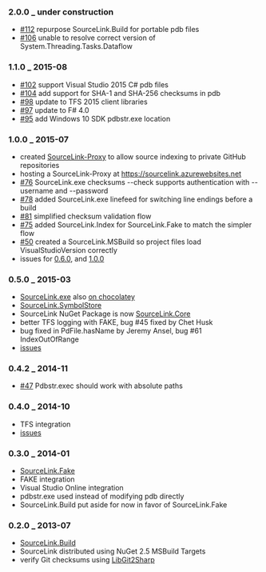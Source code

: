 ### 2.0.0 _ under construction
  * [#112](https://github.com/ctaggart/SourceLink/issues/112) repurpose SourceLink.Build for portable pdb files
  * [#106](https://github.com/ctaggart/SourceLink/issues/106) unable to resolve correct version of System.Threading.Tasks.Dataflow

### 1.1.0 _ 2015-08
  * [#102](https://github.com/ctaggart/SourceLink/issues/102) support Visual Studio 2015 C# pdb files
  * [#104](https://github.com/ctaggart/SourceLink/pull/104) add support for SHA-1 and SHA-256 checksums in pdb
  * [#98](https://github.com/ctaggart/SourceLink/issues/98) update to TFS 2015 client libraries
  * [#97](https://github.com/ctaggart/SourceLink/pull/97) update to F# 4.0
  * [#95](https://github.com/ctaggart/SourceLink/issues/95) add Windows 10 SDK pdbstr.exe location

### 1.0.0 _ 2015-07
  * created [SourceLink-Proxy](https://github.com/ctaggart/SourceLink-Proxy) to allow source indexing to private GitHub repositories
  * hosting a SourceLink-Proxy at https://sourcelink.azurewebsites.net
  * [#76](https://github.com/ctaggart/SourceLink/issues/76) SourceLink.exe checksums --check supports authentication with --username and --password
  * [#78](https://github.com/ctaggart/SourceLink/issues/78) added SourceLink.exe linefeed for switching line endings before a build
  * [#81](https://github.com/ctaggart/SourceLink/issues/81) simplified checksum validation flow
  * [#75](https://github.com/ctaggart/SourceLink/issues/75) added SourceLink.Index for SourceLink.Fake to match the simpler flow
  * [#50](https://github.com/ctaggart/SourceLink/issues/50) created a SourceLink.MSBuild so project files load VisualStudioVersion correctly
  * issues for [0.6.0](https://github.com/ctaggart/SourceLink/issues?q=milestone%3A0.6.0), and [1.0.0](https://github.com/ctaggart/SourceLink/issues?q=milestone%3A1.0.0)

### 0.5.0 _ 2015-03
  * [SourceLink.exe](http://www.nuget.org/packages/SourceLink) also [on chocolatey](https://chocolatey.org/packages/SourceLink)
  * [SourceLink.SymbolStore](http://www.nuget.org/packages/SourceLink.Store)
  * SourceLink NuGet Package is now [SourceLink.Core](https://www.nuget.org/packages/SourceLink.Core)
  * better TFS logging with FAKE, bug #45 fixed by Chet Husk
  * bug fixed in PdFile.hasName by Jeremy Ansel, bug #61 IndexOutOfRange
  * [issues](https://github.com/ctaggart/SourceLink/issues?q=milestone%3A0.5.0)

### 0.4.2 _ 2014-11
  * [#47](https://github.com/ctaggart/SourceLink/issues/47) Pdbstr.exec should work with absolute paths

### 0.4.0 _ 2014-10
  * TFS integration
  * [issues](https://github.com/ctaggart/SourceLink/issues?q=milestone%3A0.4.0)

### 0.3.0 _ 2014-01
  * [SourceLink.Fake](http://www.nuget.org/packages/SourceLink.Fake)
  * FAKE integration
  * Visual Studio Online integration
  * pdbstr.exe used instead of modifying pdb directly
  * SourceLink.Build put aside for now in favor of SourceLink.Fake

### 0.2.0 _ 2013-07
  * [SourceLink.Build](http://www.nuget.org/packages/SourceLink.Build)
  * SourceLink distributed using NuGet 2.5 MSBuild Targets
  * verify Git checksums using [LibGit2Sharp](http://libgit2.github.com/)